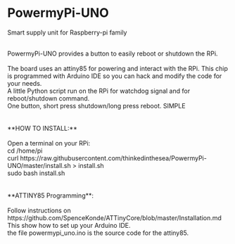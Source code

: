 # PowermyPi-UNO
Smart supply unit for Raspberry-pi family

<br/>
PowermyPi-UNO provides a button to easily reboot or shutdown the RPi.<br/><br/>
The board uses an attiny85 for powering and interact with the RPi. This chip is programmed with Arduino IDE so you can hack and modify the code for your needs.<br/>
A little Python script run on the RPi for watchdog signal and for reboot/shutdown command.<br/>
One button, short press shutdown/long press reboot. SIMPLE<br/>
<br/><br/>
**HOW TO INSTALL:**<br/><br/>
Open a terminal on your RPi:<br/>
cd /home/pi<br/>
curl https://raw.githubusercontent.com/thinkedinthesea/PowermyPi-UNO/master/install.sh > install.sh<br/>
sudo bash install.sh<br/>
<br/><br/>
**ATTINY85 Programming**:<br/><br/>
Follow instructions on https://github.com/SpenceKonde/ATTinyCore/blob/master/Installation.md<br/>
This show how to set up your Arduino IDE.<br/>
the file powermypi_uno.ino is the source code for the attiny85.

